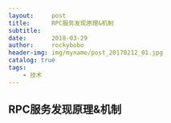 ```yaml
---
layout:     post
title:      RPC服务发现原理&机制
subtitle:   
date:       2018-03-29
author:     rockybobo
header-img: img/myname/post_20170212_01.jpg
catalog: true
tags:
    - 技术
---
```


## RPC服务发现原理&机制






